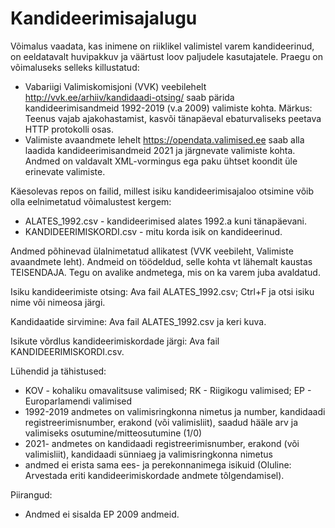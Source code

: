 # Kandideerimisajalugu

Võimalus vaadata, kas inimene on riiklikel valimistel varem kandideerinud, on eeldatavalt huvipakkuv ja väärtust loov paljudele kasutajatele. Praegu on võimaluseks selleks killustatud:
- Vabariigi Valimiskomisjoni (VVK) veebilehelt http://vvk.ee/arhiiv/kandidaadi-otsing/ saab pärida kandideerimisandmeid 1992-2019 (v.a 2009) valimiste kohta. Märkus: Teenus vajab ajakohastamist, kasvõi tänapäeval ebaturvaliseks peetava HTTP protokolli osas.
- Valimiste avaandmete lehelt https://opendata.valimised.ee saab alla laadida kandideerimisandmeid 2021 ja järgnevate valimiste kohta. Andmed on valdavalt XML-vormingus ega paku ühtset koondit üle erinevate valimiste. 

Käesolevas repos on failid, millest isiku kandideerimisajaloo otsimine võib olla eelnimetatud võimalustest kergem:
- ALATES_1992.csv - kandideerimised alates 1992.a kuni tänapäevani.
- KANDIDEERIMISKORDI.csv - mitu korda isik on kandideerinud.

Andmed põhinevad ülalnimetatud allikatest (VVK veebileht, Valimiste avaandmete leht). Andmeid on töödeldud, selle kohta vt lähemalt kaustas TEISENDAJA. Tegu on avalike andmetega, mis on ka varem juba avaldatud.

Isiku kandideerimiste otsing: Ava fail ALATES_1992.csv; Ctrl+F ja otsi isiku nime või nimeosa järgi.

Kandidaatide sirvimine: Ava fail ALATES_1992.csv ja keri kuva.

Isikute võrdlus kandideerimiskordade järgi: Ava fail KANDIDEERIMISKORDI.csv.

Lühendid ja tähistused:
- KOV - kohaliku omavalitsuse valimised; RK - Riigikogu valimised; EP - Europarlamendi valimised
- 1992-2019 andmetes on valimisringkonna nimetus ja number, kandidaadi registreerimisnumber, erakond (või valimisliit), saadud hääle arv ja valimiseks osutumine/mitteosutumine (1/0)
- 2021- andmetes on kandidaadi registreerimisnumber, erakond (või valimisliit), kandidaadi sünniaeg ja valimisringkonna nimetus
- andmed ei erista sama ees- ja perekonnanimega isikuid (Oluline: Arvestada eriti kandideerimiskordade andmete tõlgendamisel).

Piirangud:
- Andmed ei sisalda EP 2009 andmeid.


